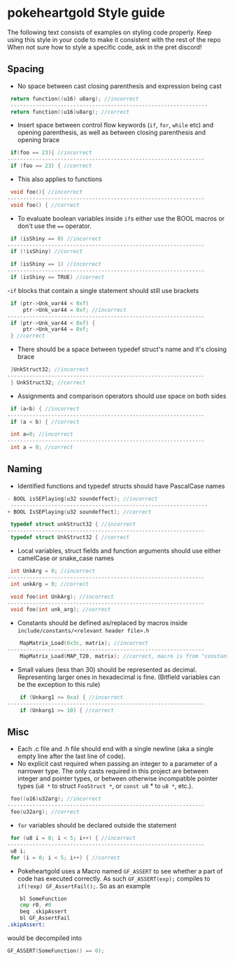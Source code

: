 # pokeheartgold Style guide
The following text consists of examples on styling code properly. Keep using this style in your code to make it consistent with the rest of the repo 
When not sure how to style a specific code, ask in the pret discord!

## Spacing
- No space between cast closing parenthesis and expression being cast
```c
 return function((u16) u8arg); //incorrect
 ---------------------------------------------------------------
 return function((u16)u8arg); //correct
```
- Insert space between control flow keywords (`if`, `for`, `while` etc) and opening parenthesis, as well as between closing parenthesis and opening brace
```c
 if(foo == 23){ //incorrect
---------------------------------------------------------------
 if (foo == 23) { //correct
```
- This also applies to functions
```c
 void foo(){ //incorrect
---------------------------------------------------------------
 void foo() { //correct
```
- To evaluate boolean variables inside `if`s either use the BOOL macros or don't use the `==` operator.
```c
 if (isShiny == 0) //incorrect
---------------------------------------------------------------
 if (!isShiny) //correct
```
```c
 if (isShiny == 1) //incorrect
---------------------------------------------------------------
 if (isShiny == TRUE) //correct
```
-`if` blocks that contain a single statement should still use brackets
```c
 if (ptr->Unk_var44 < 0xf)
     ptr->Unk_var44 = 0xf; //incorrect
---------------------------------------------------------------
 if (ptr->Unk_var44 < 0xf) {
     ptr->Unk_var44 = 0xf;
 } //correct
```
- There should be a space between typedef struct's name and it's closing brace
```c
 }UnkStruct32; //incorrect
---------------------------------------------------------------
 } UnkStruct32; //correct
```
- Assignments and comparison operators should use space on both sides
```c
 if (a<b) { //incorrect
---------------------------------------------------------------
 if (a < b) { //correct
```
```c
 int a=0; //incorrect
---------------------------------------------------------------
 int a = 0; //correct
```
## Naming
- Identified functions and typedef structs should have PascalCase names
```c
- BOOL isSEPlaying(u32 soundeffect); //incorrect
 ---------------------------------------------------------------
+ BOOL IsSEPlaying(u32 soundeffect); //correct
```
```c
 typedef struct unkStruct32 { //incorrect
---------------------------------------------------------------
 typedef struct UnkStruct32 { //correct
```
- Local variables, struct fields and function arguments should use either camelCase or snake_case names
```c
 int UnkArg = 0; //incorrect
---------------------------------------------------------------
 int unkArg = 0; //correct
```
```c
 void foo(int UnkArg); //incorrect
---------------------------------------------------------------
 void foo(int unk_arg); //correct
```
- Constants should be defined as/replaced by macros inside `include/constants/<relevant header file>.h`
```c
    MapMatrix_Load(0x3c, matrix); //incorrect
---------------------------------------------------------------
    MapMatrix_Load(MAP_T20, matrix); //correct, macro is from "constants/maps.h"
```
- Small values (less than 30) should be represented as decimal. Representing larger ones in hexadecimal is fine. (Bitfield variables can be the exception to this rule)
```c
    if (Unkarg1 >= 0xa) { //incorrect
---------------------------------------------------------------
    if (Unkarg1 >= 10) { //correct
```
## Misc
- Each .c file and .h file should end with a single newline (aka a single empty line after the last line of code). 
- No explicit cast required when passing an integer to a parameter of a narrower type. The only casts required in this project are between integer and pointer types, or between otherwise incompatible pointer types (`u8 *` to struct `FooStruct *`, or `const u8` * to `u8 *`, etc.).
```c
 foo((u16)u32arg); //incorrect
---------------------------------------------------------------
 foo(u32arg); //correct
```
- `for` variables should be declared outside the statement
```c
 for (u8 i = 0; i < 5; i++) { //incorrect
---------------------------------------------------------------
 u8 i;
 for (i = 0; i < 5; i++) { //correct
```
- Pokeheartgold uses a Macro named `GF_ASSERT` to see whether a part of code has executed correctly. As such `GF_ASSERT(exp);` compiles to `if(!exp) GF_AssertFail();`. So as an example
```asm
    bl SomeFunction
    cmp r0, #0
    beq .skipAssert
    bl GF_AssertFail
.skipAssert:
```
would be decompiled into
```c
GF_ASSERT(SomeFunction() == 0);
```
